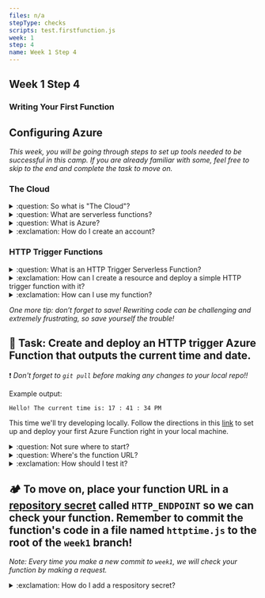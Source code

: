 ```yaml
---
files: n/a
stepType: checks
scripts: test.firstfunction.js
week: 1
step: 4
name: Week 1 Step 4
---
```


## Week 1 Step 4

### Writing Your First Function

## Configuring Azure

*This week, you will be going through steps to set up tools needed to be successful in this camp. If you are already familiar with some, feel free to skip to the end and complete the task to move on.*

### The Cloud

<details>
<summary>:question: So what is "The Cloud"?</summary>
    </br>
    
![http://infomotions.com/musings/waves/media/client-server-illustration.gif](http://infomotions.com/musings/waves/media/client-server-illustration.gif)

> A [server](https://www.infotech.co.uk/blog/it-infrastructure-what-does-a-server-actually-do) is a computer that provides (serves) data to other computers, called clients. Client connect to servers through the internet.

Clients communicate with servers with through HTTP requests. For example, when you are on your favorite browser and look up YouTube.com, you are making an HTTP get request to the server to load the contents from YouTube.com.
    
> ["The cloud"](https://www.cloudflare.com/learning/cloud/what-is-the-cloud/) refers to servers that are accessed over the Internet, and the software and databases that run on those servers. Cloud servers are located in data centers all over the world. By using cloud computing, users and companies don't have to manage physical servers themselves or run software applications on their own machines.

Watch the 5 min video below before continuing to understand what the cloud is:

[![ "What is The Cloud as Fast As Possible"](http://img.youtube.com/vi/dsKIpLKo8AE/0.jpg)](http://www.youtube.com/watch?v=dsKIpLKo8AE "What is The Cloud as Fast As Possible")

If you want to learn more about Azure and all its cloud applications, feel free to check out this [link](https://azure.microsoft.com/en-us/overview/what-is-azure/), an overview of its capabilities.
<br><br/>
</details>

<details>
<summary>:question: What are serverless functions?</summary>
    </br>

Similarly, serverless functions are cool since they engage the use of serverless computing without the customer (you) having to worry about server space. This allows you to deploy code quickly and easily.

Here's a great explanation of [Serverless Demystified](https://dev.to/kbariotis/serverless-demystified-333k)

[⚡️ 10 Ways to Use Serverless Functions](https://dev.to/aws/10-ways-to-use-serverless-functions-bme)

<br><br/>
</details>

<details>
<summary>:question: What is Azure?</summary>
    </br>

**According to Microsoft:**

> Azure is an ever-expanding set of cloud services to help your organization meet your business challenges. It’s the freedom to build, manage, and deploy applications on a massive, global network using your favorite tools and frameworks.
<br><br/>
</details>

<details>
<summary>:exclamation: How do I create an account?</summary>
    </br>

1. To create an Azure account, go to: https://azure.microsoft.com/en-us/free/ and press **Start free** to be relocated to a signup page.

![register](https://user-images.githubusercontent.com/69332964/113362023-5dadbf80-931b-11eb-814c-5ec22c2f818d.png)

2. After signing in with your Microsoft account and filling in your personal details, you will be asked to add a credit card.

> Rest assured, this is only for security purposes (preventing multiple free accounts per person), and **you won't be charged** unless you choose to buy a premium account, which we do not need for this course. 

If you need some help navigating Azure, check out this super helpful [resource](https://azure.microsoft.com/en-us/get-started/) provided by Microsoft.
<br><br/>
</details>

### HTTP Trigger Functions

<details>
<summary>:question: What is an HTTP Trigger Serverless Function?</summary>
  </br>

Serverless architecture breaks down a cloud native application into functions. When you create an serverless function, you needs to be able to "trigger" the function when you need to use/access it.

<img src="https://hackernoon.com/hn-images/1*x_v5NRC3TTMt1MaYl1gMUg.jpeg" width=500px/>

**What does it mean to *trigger* something?** 🤔 Triggering is the same as "invoking" or calling upon the function. Let's say we have created simple a function that provides us with the current time. We can create a timer trigger that will invoke/call upon that function at some scheduled times in day, for example, every night at 10pm when it's time for bed.

**What is an HTTP trigger?** An HTTP trigger is one that can be used to invoke a serverless function with an *HTTP request*.

<img src="https://packt-type-cloud.s3.amazonaws.com/uploads/sites/3237/2018/11/a21fa5a5-dea4-42e7-b607-86bc543e9877.jpg" width=600px/>

<br><br/>
</details>

<details>
<summary>:exclamation: How can I create a resource and deploy a simple HTTP trigger function with it?</summary>
  </br>
  
1. Click “Create a resource” in your [portal](https://portal.azure.com/) (near the top left of the screen)

<img width="1134" alt="resourceCreate" src="https://user-images.githubusercontent.com/70852990/104529849-a6859000-55d8-11eb-9d4e-335f21c94776.png">

2. Choose “Function App” (it should be in the list of popular resources, with the lightning logo, but you should also be able to search it in the marketplace)

<img width="589" alt="FunctionApp" src="https://user-images.githubusercontent.com/70852990/104529847-a5ecf980-55d8-11eb-8ca2-b739ea386472.png">

3. Create a new resource group, with a unique resource name (related to what your app does e.g. "TimeFunction"). Add a unique Function App name as well (e.g. "ShreyasTimeApp").
4. Make sure the "Code" button is selected next to Publish, the Runtime stack is Node.js, and the Version selected is 12 LTS

<img width="763" alt="codeDocker" src="https://user-images.githubusercontent.com/70852990/104529846-a5ecf980-55d8-11eb-8883-a128333c4bff.png">

5. Select your region
6. All of the other tabs in this step should be correctly filled (you can double-check them if you want), so you should be ready to click "Review+Create" and then “Create”
7. Deploying may take a few minutes – be patient! Once the function is deployed, open it.

![go to resource](https://user-images.githubusercontent.com/28051494/114977384-6da9c100-9e3c-11eb-9651-9ad8fac6bc04.png)

9. Go to the “Functions” tap on the left (with symbol {fx}).

![resource](https://user-images.githubusercontent.com/28051494/114977495-96ca5180-9e3c-11eb-9114-30f74a255dbb.png)

10. Click “Add” on this page, and then search “HTTP trigger” (in the side window that opens)

![add function](https://user-images.githubusercontent.com/28051494/114977534-a9448b00-9e3c-11eb-9510-3707e84ca1ac.png)

12. Click “Add” (at the bottom of the side window) – creating this HTTP trigger may take a few seconds, so remember: patience!

<img width="1167" alt="httpTrigger" src="https://user-images.githubusercontent.com/70852990/104529848-a6859000-55d8-11eb-902d-f77bfd3df12a.png">

11. Once this trigger is created, it should automatically open. Click the “Code + Test” tab on the left side, and you should be able to see and edit the code.

<img width="1440" alt="code+Test" src="https://user-images.githubusercontent.com/70852990/104529845-a5ecf980-55d8-11eb-9c88-64e6e5065a2a.png">

12. Click “Save” and “Refresh” (in that order, and refresh only once the trigger has completely saved) when you have finished writing your code (or in between – it never hurts).
13. Click “Test/Run” once you are ready to try out your new trigger function. If it all works smoothly, and the code has no errors, you should receive an output that says "Hello, Azure. This HTTP triggered function executed successfully."

![output](https://user-images.githubusercontent.com/28051494/114978046-8666a680-9e3d-11eb-800a-9298a74deeb8.png)
<br><br/>
</details>

<details>
<summary>:exclamation: How can I use my function?</summary>
  </br>
  
Let's try triggering this function! Click on the "Get function URL" button and copy the function url, then go ahead and paste it into a new tab. You will be able to see this in the log in your Azure portal, every time your trigger the function.

![trigger the function](https://media.giphy.com/media/gK86LCd5HiEUpz1t0i/giphy.gif)

First let's try to understand what is happening here:

```javascript
module.exports = async function (context, req) {
    context.log('JavaScript HTTP trigger function processed a request.');

    const name = (req.query.name || (req.body && req.body.name));
    const responseMessage = name
        ? "Hello, " + name + ". This HTTP triggered function executed successfully."
        : "This HTTP triggered function executed successfully. Pass a name in the query string or in the request body for a personalized response.";

    context.res = {
        // status: 200, /* Defaults to 200 */
        body: responseMessage
    };
}
```

The context.log statement at the top of the function is there to indicate to the developer (you) anytime a trigger has been made. Next, we have a constant variable called name that can be passed in through the query parameters (the Input section when you click "Test & Run").

Below this, we have a "conditional ternary operator" which allows us to make a simple conditional statement (if something is true, do this, else/otherwise do that) efficiently.

```javascript

//condition: if name exists
name
//? is chosen if the condition evaluates to true
? "Hello, " + name + ". This HTTP triggered function executed successfully."
//: is chosen if the condition evaluates to false
: "This HTTP triggered function executed successfully. Pass a name in the query string or in the request body for a personalized response.";

```

In this case, we have additionally assigned the results of that conditional ternary statement to another variable called `responseMessage` so that we can return the result of the Azure Function using `context.res`.

Once you have made sure that the function is saved, let's try running it again but now with new query parameters. In the variable definition of `name` we enable the function get the value of `name` in two ways. Let's test it out:
1. In the input, create a new Query parameter with the Name "name" and your name for the Value.

<img width="300" alt="query parameters" src="https://user-images.githubusercontent.com/28051494/114982357-34754f00-9e44-11eb-95c1-f4fbae1bcb40.png">

2. Run the function and check the HTTP response content - make sure that the output now contains your name.

<img width="300" alt="output" src="https://user-images.githubusercontent.com/28051494/114982672-9930a980-9e44-11eb-94f6-fc9d786c7fa5.png">

3. Next, let's try to use the body to change the name. In the input body, change "Azure" to another name (a different name) in double quotes and run the function. You should notice that the output still contains the first name you provided. Check out the code and see if you can figure out why this is.

<details>
<summary>:question: Why does the function output prioritize the Query parameter over the body parameter?</summary>
  </br>
  
```javascript
const name = (req.query.name || (req.body && req.body.name));
```

In the name variable definition you will see that or || operator. This indicates that the value of name can either be `req.query.name` or `req.body && req.body.name`. Because of the order of the options, it will take the first value if the first value exists. Thus, if we want to use the body, we will need to remove the name parameter from the query.
<br><br/>
</details>

4. In the Input, remove the name query parameter and try running the function again.

<img width="300" alt="output" src="https://media.giphy.com/media/0FDszXrBqNmV9xR8Dp/giphy.gif">

Try editing this function on your own! *(Don't forget to save when you make changes!)*


<br><br/>
</details>

*One more tip: don’t forget to save! Rewriting code can be challenging and extremely frustrating, so save yourself the trouble!*

## **:pencil: Task: Create and deploy an HTTP trigger Azure Function that outputs the current time and date.**

:exclamation: *Don't forget to `git pull` before making any changes to your local repo!!*

Example output:
```
Hello! The current time is: 17 : 41 : 34 PM
```

This time we'll try developing locally. Follow the directions in this [link](https://docs.microsoft.com/en-us/azure/azure-functions/functions-develop-local) to set up and deploy your first Azure Function right in your local machine.

<details>
<summary>:question: Not sure where to start?</summary>
    </br>
    
We need to edit the function so that it returns the current time.

1. First start by creating a variable that gets the current time (try googling "how to get current time in Javascript").
2. Try to test your function to make sure that it is returning the time in the right format (and timezone).
3. Once you get the time printing, you can remove any extra code related to getting the parameters since we don't need that for this task. Make sure your output matches the example output with accurate current time.

<details>
<summary>:question: Still stuck? Check out the code below:</summary>
    </br>

Javascript has a built in [Date object](https://developer.mozilla.org/en-US/docs/Web/JavaScript/Reference/Global_Objects/Date) that evaluates to the time in milliseconds since 1 January 1970 UTC (keep the timezone in mind).

First you want to create an instance of the Date object:
```javascript
var currentdate = new Date(); 
```

Next, you can use the [Instance Methods](https://developer.mozilla.org/en-US/docs/Web/JavaScript/Reference/Global_Objects/Date#instance_methods) in the linked documentation to use methods that calculate the current hours, minutes, and seconds to get the current time.

```javascript
var currentime = currentdate.getHours() + ":" 
    + currentdate.getMinutes() + ":" 
    + currentdate.getSeconds();
```

<br><br/>
</details>

<br><br/>
</details>

<details>
<summary>:question: Where's the function URL?</summary>
    </br>

Go to the function trigger you are working on, and find this button above the code.
![code](https://user-images.githubusercontent.com/69332964/99188529-73369a00-272a-11eb-93df-04fdce5381df.png)
<br><br/>
</details>

<details>
<summary>:exclamation: How should I test it?</summary>
    </br>

**Option 1:**
Paste the *function url* directly in your browser and add the query parameters to the end of the url: `&param_name=param_value`. Text with the current time should appear.

**Option 2:**
Use **Postman**! Paste the *function url* and make a GET request. In the output box, you should get something like this:
![image](https://user-images.githubusercontent.com/69332964/113361613-63ef6c00-931a-11eb-9380-7d58a3dea1b4.png)
<br><br/>
</details>

## **:camping: To move on, place your function URL in a [repository secret](https://docs.github.com/en/actions/reference/encrypted-secrets#creating-encrypted-secrets-for-a-repository) called `HTTP_ENDPOINT` so we can check your function. Remember to commit the function's code in a file named `httptime.js` to the root of the `week1` branch!**

*Note: Every time you make a new commit to `week1`, we will check your function by making a request.*

<details>
<summary>:exclamation: How do I add a respository secret?</summary>
    </br>

[Here are some steps:](https://docs.github.com/en/actions/reference/encrypted-secrets#creating-encrypted-secrets-for-a-repository)  
1. On GitHub, navigate to the main page of the repository.
2. Under your repository name, click `Settings`.
![settings](https://docs.github.com/assets/images/help/repository/repo-actions-settings.png)
3. In the left sidebar, click Secrets.
4. Click New repository secret.
5. Type a name for your secret in the Name input box.
6. Enter the value for your secret.
7. Click Add secret.
<br><br/>
</details>
